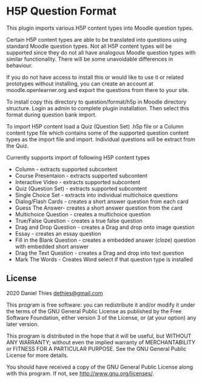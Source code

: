 # H5P Question Format #

This plugin imports various H5P content types into Moodle question types.

Certain H5P content types are able to be translated into questions
using standard Moodle question types. Not all H5P content types will
be supported since they do not all have analogous Moodle question types
with similar functionality. There will be some unavoidable differences
in behaviour.

If you do not have access to install this or would like to use it or
related prototypes without installing, you can create an account at
moodle.openlearner.org and export the questions from there to your site.

To install copy this directory to question/format/h5p in Moodle directory
structure. Login as admin to complete plugin installation.  Then select
this format during question bank import.

To import H5P content load a Quiz (Question Set) .h5p file or a Column
content type file which contains some of the supported question content
types as the import file and import. Individual questions will be extract
from the Quiz.

Currently supports import of following H5P content types

* Column - extracts supported subcontent
* Course Presentaion - extracts supported subcontent
* Interactive Video - extracts supported subcontent
* Quiz (Question Set) - extracts supported subcontent
* Single Choice Set - extracts into individual multichoice questions
* Dialog/Flash Cards - creates a short answer question from each card
* Guess The Answer- creates a short answer question from the card
* Multichoice Question - creates a multichoice question
* True/False Question - creates a true false question
* Drag and Drop Question - creates a Drag and drop onto image question
* Essay - creates an essay question
* Fill in the Blank Question - creates a embedded answer (cloze) question with embedded short answer
* Drag the Text Question - creates a Drag and drop into text question
* Mark The Words - Creates Word select if that question type is installed

## License ##

2020 Daniel Thies <dethies@gmail.com>

This program is free software: you can redistribute it and/or modify it
under the terms of the GNU General Public License as published by the
Free Software Foundation, either version 3 of the License, or (at your
option) any later version.

This program is distributed in the hope that it will be useful, but
WITHOUT ANY WARRANTY; without even the implied warranty of MERCHANTABILITY
or FITNESS FOR A PARTICULAR PURPOSE.  See the GNU General Public License
for more details.

You should have received a copy of the GNU General Public License along
with this program.  If not, see <http://www.gnu.org/licenses/>.
